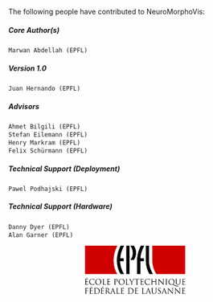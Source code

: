 The following people have contributed to NeuroMorphoVis:

##### Core Author(s)

    Marwan Abdellah (EPFL)

##### Version 1.0

    Juan Hernando (EPFL)

##### Advisors

    Ahmet Bilgili (EPFL)
    Stefan Eilemann (EPFL)
    Henry Markram (EPFL)
    Felix Schürmann (EPFL)
    
##### Technical Support (Deployment)

    Pawel Podhajski (EPFL)

##### Technical Support (Hardware)

    Danny Dyer (EPFL)
    Alan Garner (EPFL)

<p align="center">
	<img src="docs/artifacts/logo/epfl-logo.jpg" width=200>
</p>
